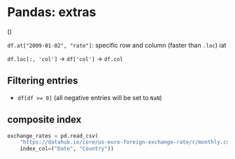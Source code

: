 # Pandas: extras

()

`df.at["2009-01-02", "rate"]`: specific row and column (faster than `.loc`)
iat

`df.loc[:, 'col']` -> `df['col']` -> `df.col`

## Filtering entries

- `df[df >= 0]` (all negative entries will be set to `NaN`)

## composite index

```py
exchange_rates = pd.read_csv(
    "https://datahub.io/core/us-euro-foreign-exchange-rate/r/monthly.csv",
    index_col=("Date", "Country"))
```

